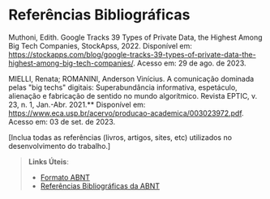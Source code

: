 # Referências Bibliográficas

Muthoni, Edith. Google Tracks 39 Types of Private Data, the Highest Among Big Tech Companies, StockApss, 2022. Disponível em: <https://stockapps.com/blog/google-tracks-39-types-of-private-data-the-highest-among-big-tech-companies/>. Acesso em: 29 de ago. de 2023.

MIELLI, Renata; ROMANINI, Anderson Vinícius. A comunicação dominada pelas "big techs" digitais: Superabundância informativa, espetáculo, alienação e fabricação de sentido no mundo algorítmico. Revista EPTIC, v. 23, n. 1, Jan.-Abr. 2021.**
Disponível em: <https://www.eca.usp.br/acervo/producao-academica/003023972.pdf>. Acesso em: 03 de set. de 2023.



[Inclua todas as referências (livros, artigos, sites, etc) utilizados no desenvolvimento do trabalho.]

> **Links Úteis**:
> - [Formato ABNT](https://www.normastecnicas.com/abnt/)
> - [Referências Bibliográficas da ABNT](https://comunidade.rockcontent.com/referencia-bibliografica-abnt/)
